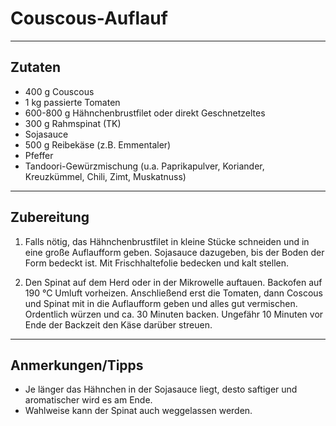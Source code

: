 # Couscous-Auflauf

---

## Zutaten

- 400 g Couscous
- 1 kg passierte Tomaten
- 600-800 g Hähnchenbrustfilet oder direkt Geschnetzeltes
- 300 g Rahmspinat (TK)
- Sojasauce
- 500 g Reibekäse (z.B. Emmentaler)
- Pfeffer
- Tandoori-Gewürzmischung (u.a. Paprikapulver, Koriander, Kreuzkümmel, Chili, Zimt, Muskatnuss)

---

## Zubereitung

1. Falls nötig, das Hähnchenbrustfilet in kleine Stücke schneiden und in eine große Auflaufform geben. Sojasauce dazugeben, bis der Boden der Form bedeckt ist. Mit Frischhaltefolie bedecken und kalt stellen.

2. Den Spinat auf dem Herd oder in der Mikrowelle auftauen. Backofen auf 190 °C Umluft vorheizen. Anschließend erst die Tomaten, dann Coscous und Spinat mit in die Auflaufform geben und alles gut vermischen. Ordentlich würzen und ca. 30 Minuten backen. Ungefähr 10 Minuten vor Ende der Backzeit den Käse darüber streuen.

---

## Anmerkungen/Tipps

- Je länger das Hähnchen in der Sojasauce liegt, desto saftiger und aromatischer wird es am Ende.
- Wahlweise kann der Spinat auch weggelassen werden.